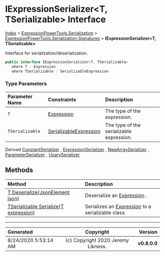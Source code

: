 ﻿# IExpressionSerializer&lt;T, TSerializable> Interface

[Index](../index.md) > [ExpressionPowerTools.Serialization](ExpressionPowerTools.Serialization.a.md) > [ExpressionPowerTools.Serialization.Signatures](ExpressionPowerTools.Serialization.Signatures.n.md) > **IExpressionSerializer<T, TSerializable>**

Interface for serialization/deserialization.

```csharp
public interface IExpressionSerializer<T, TSerializable>
   where T : Expression
   where TSerializable : SerializableExpression
```

### Type Parameters

| Parameter Name | Constraints | Description |
| :-- | :-- | :-- |
| `T` | [Expression](https://docs.microsoft.com/dotnet/api/system.linq.expressions.expression) | The type of the expression. |
| `TSerializable` | [SerializableExpression](ExpressionPowerTools.Serialization.Serializers.SerializableExpression.cs.md) | The type of the serializable expression. |

Derived  [ConstantSerializer](ExpressionPowerTools.Serialization.Serializers.ConstantSerializer.cs.md) ,  [ExpressionSerializer](ExpressionPowerTools.Serialization.Serializers.ExpressionSerializer.cs.md) ,  [NewArraySerializer](ExpressionPowerTools.Serialization.Serializers.NewArraySerializer.cs.md) ,  [ParameterSerializer](ExpressionPowerTools.Serialization.Serializers.ParameterSerializer.cs.md) ,  [UnarySerializer](ExpressionPowerTools.Serialization.Serializers.UnarySerializer.cs.md) 

## Methods

| Method | Description |
| :-- | :-- |
| [T Deserialize(JsonElement json)](IExpressionSerializer`2-Deserialize.m.md) | Deserialize an [Expression](https://docs.microsoft.com/dotnet/api/system.linq.expressions.expression) . |
| [TSerializable Serialize(T expression)](IExpressionSerializer`2-Serialize.m.md) | Serializes an [Expression](https://docs.microsoft.com/dotnet/api/system.linq.expressions.expression) to a serializable class. |

---

| Generated | Copyright | Version |
| :-- | :-: | --: |
| 8/24/2020 5:53:14 AM | (c) Copyright 2020 Jeremy Likness. | **v0.8.0.0** |
